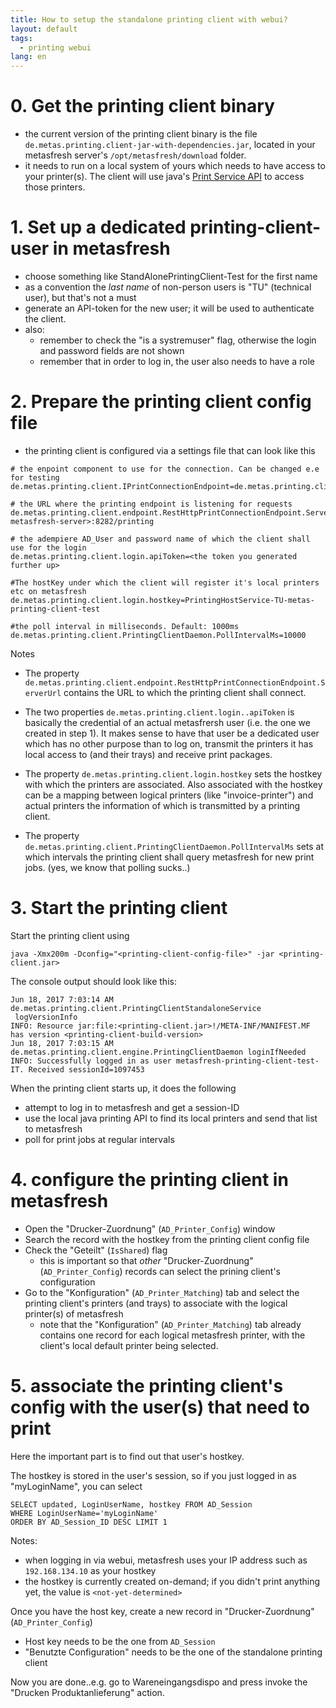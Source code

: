 ```yaml
---
title: How to setup the standalone printing client with webui?
layout: default
tags:
  - printing webui
lang: en
---
```


# 0. Get the printing client binary

* the current version of the printing client binary is the file `de.metas.printing.client-jar-with-dependencies.jar`, located in your metasfresh server's `/opt/metasfresh/download` folder.
* it needs to run on a local system of yours which needs to have access to your printer(s). The client will use java's [Print Service API](https://docs.oracle.com/javase/8/docs/technotes/guides/jps/spec/jpsOverview.fm4.html) to access those printers.

# 1. Set up a dedicated printing-client-user in metasfresh

* choose something like StandAlonePrintingClient-Test for the first name
* as a convention the *last name* of non-person users is "TU" (technical user), but that's not a must
* generate an API-token for the new user; it will be used to authenticate the client.
* also:
  * remember to check the "is a systremuser" flag, otherwise the login and password fields are not shown
  * remember that in order to log in, the user also needs to have a role

# 2. Prepare the printing client config file
* the printing client is configured via a settings file that can look like this

```
# the enpoint component to use for the connection. Can be changed e.e for testing
de.metas.printing.client.IPrintConnectionEndpoint=de.metas.printing.client.endpoint.RestHttpPrintConnectionEndpoint

# the URL where the printing endpoint is listening for requests
de.metas.printing.client.endpoint.RestHttpPrintConnectionEndpoint.ServerUrl=http://<your-metasfresh-server>:8282/printing

# the adempiere AD_User and password name of which the client shall use for the login
de.metas.printing.client.login.apiToken=<the token you generated further up>

#The hostKey under which the client will register it's local printers etc on metasfresh
de.metas.printing.client.login.hostkey=PrintingHostService-TU-metas-printing-client-test

#the poll interval in milliseconds. Default: 1000ms
de.metas.printing.client.PrintingClientDaemon.PollIntervalMs=10000
```

Notes

* The property `de.metas.printing.client.endpoint.RestHttpPrintConnectionEndpoint.ServerUrl` contains the URL to which the printing client shall connect.

* The two properties `de.metas.printing.client.login..apiToken` is basically the credential of an actual metasfrersh user (i.e. the one we created in step 1). 
It makes sense to have that user be a dedicated user
which has no other purpose than to log on, transmit the printers it has local access to (and their trays) and receive print packages.

* The property `de.metas.printing.client.login.hostkey` sets the hostkey with which the printers are associated.
Also associated with the hostkey can be a mapping between logical printers (like "invoice-printer")
and actual printers the information of which is transmitted by a printing client.

* The property `de.metas.printing.client.PrintingClientDaemon.PollIntervalMs` sets at which intervals the printing client shall query metasfresh for new print jobs.
(yes, we know that polling sucks..)

# 3. Start the printing client

Start the printing client using

```
java -Xmx200m -Dconfig="<printing-client-config-file>" -jar <printing-client.jar>
```

The console output should look like this:
```
Jun 18, 2017 7:03:14 AM de.metas.printing.client.PrintingClientStandaloneService
 logVersionInfo
INFO: Resource jar:file:<printing-client.jar>!/META-INF/MANIFEST.MF has version <printing-client-build-version>
Jun 18, 2017 7:03:15 AM de.metas.printing.client.engine.PrintingClientDaemon loginIfNeeded
INFO: Successfully logged in as user metasfresh-printing-client-test-IT. Received sessionId=1097453
```

When the printing client starts up, it does the following
* attempt to log in to metasfresh and get a session-ID
* use the local java printing API to find its local printers and send that list to metasfresh
* poll for print jobs at regular intervals

# 4. configure the printing client in metasfresh

* Open the "Drucker-Zuordnung" (`AD_Printer_Config`) window
* Search the record with the hostkey from the printing client config file
* Check the "Geteilt" (`IsShared`) flag
  * this is important so that *other* "Drucker-Zuordnung" (`AD_Printer_Config`) records can select the prining client's configuration
* Go to the "Konfiguration" (`AD_Printer_Matching`) tab and select the printing client's printers (and trays) to associate with the logical printer(s) of metasfresh
  * note that the "Konfiguration" (`AD_Printer_Matching`) tab already contains one record for each logical metasfresh printer, with the client's local default printer being selected.

# 5. associate the  printing client's config with the user(s) that need to print

Here the important part is to find out that user's hostkey.

The hostkey is stored in the user's session, so if you just logged in as "myLoginName", you can select

```
SELECT updated, LoginUserName, hostkey FROM AD_Session
WHERE LoginUserName='myLoginName'
ORDER BY AD_Session_ID DESC LIMIT 1
```

Notes:
* when logging in via webui, metasfresh uses your IP address such as `192.168.134.10` as your hostkey
* the hostkey is currently created on-demand; if you didn't print anything yet, the value is `<not-yet-determined>`

Once you have the host key, create a new record in "Drucker-Zuordnung" (`AD_Printer_Config`)
* Host key needs to be the one from `AD_Session`
* "Benutzte Configuration" needs to be the one of the standalone printing client

Now you are done..e.g. go to Wareneingangsdispo and press invoke the "Drucken Produktanlieferung" action.
